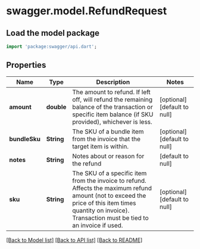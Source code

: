# swagger.model.RefundRequest

## Load the model package
```dart
import 'package:swagger/api.dart';
```

## Properties
Name | Type | Description | Notes
------------ | ------------- | ------------- | -------------
**amount** | **double** | The amount to refund. If left off, will refund the remaining balance of the transaction or specific item balance (if SKU provided), whichever is less. | [optional] [default to null]
**bundleSku** | **String** | The SKU of a bundle item from the invoice that the target item is within. | [optional] [default to null]
**notes** | **String** | Notes about or reason for the refund | [default to null]
**sku** | **String** | The SKU of a specific item from the invoice to refund. Affects the maximum refund amount (not to exceed the price of this item times quantity on invoice). Transaction must be tied to an invoice if used. | [optional] [default to null]

[[Back to Model list]](../README.md#documentation-for-models) [[Back to API list]](../README.md#documentation-for-api-endpoints) [[Back to README]](../README.md)


